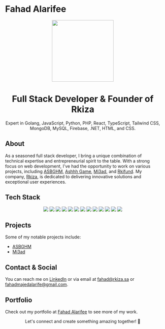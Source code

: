 # Fahad Alarifee
<div align="center">
  <img src="https://github.com/xn5y.png" width="200" />
  <h1>Full Stack Developer & Founder of Rkiza</h1>
  <p>Expert in Golang, JavaScript, Python, PHP, React, TypeScript, Tailwind CSS, MongoDB, MySQL, Firebase, .NET, HTML, and CSS.</p>
</div>

## About
As a seasoned full stack developer, I bring a unique combination of technical expertise and entrepreneurial spirit to the table. With a strong focus on web development, I've had the opportunity to work on various projects, including [ASBGHM](https://asbghm.com), [Ashhh Game](https://ashhh-game.com), [Mi3ad](https://mi3ad.com), and [Rkifund](https://rkifund.com). My company, [Rkiza](https://rkiza.sa), is dedicated to delivering innovative solutions and exceptional user experiences.

## Tech Stack
<div align="center">
  <img src="https://img.shields.io/badge/Go-00ADD8?style=for-the-badge&logo=go&logoColor=white" />
  <img src="https://img.shields.io/badge/JavaScript-F7DF1E?style=for-the-badge&logo=javascript&logoColor=black" />
  <img src="https://img.shields.io/badge/Python-3776AB?style=for-the-badge&logo=python&logoColor=white" />
  <img src="https://img.shields.io/badge/PHP-777BB4?style=for-the-badge&logo=php&logoColor=white" />
  <img src="https://img.shields.io/badge/React-61DAFB?style=for-the-badge&logo=react&logoColor=black" />
  <img src="https://img.shields.io/badge/TypeScript-3178C6?style=for-the-badge&logo=typescript&logoColor=white" />
  <img src="https://img.shields.io/badge/Tailwind%20CSS-06B6D4?style=for-the-badge&logo=tailwind-css&logoColor=white" />
  <img src="https://img.shields.io/badge/MongoDB-47A248?style=for-the-badge&logo=mongodb&logoColor=white" />
  <img src="https://img.shields.io/badge/MySQL-4479A1?style=for-the-badge&logo=mysql&logoColor=white" />
  <img src="https://img.shields.io/badge/Firebase-FFCA28?style=for-the-badge&logo=firebase&logoColor=black" />
  <img src="https://img.shields.io/badge/.NET-512BD4?style=for-the-badge&logo=dotnet&logoColor=white" />
  <img src="https://img.shields.io/badge/HTML5-E34F26?style=for-the-badge&logo=html5&logoColor=white" />
  <img src="https://img.shields.io/badge/CSS3-1572B6?style=for-the-badge&logo=css3&logoColor=white" />
</div>

## Projects
Some of my notable projects include:
* [ASBGHM](https://asbghm.com)
* [Mi3ad](https://mi3ad.com)

## Contact & Social
You can reach me on [LinkedIn](https://www.linkedin.com/in/alarife) or via email at [fahad@rkiza.sa](mailto:fahad@rkiza.sa) or [fahadmajedalarife@gmail.com](mailto:fahadmajedalarife@gmail.com).

## Portfolio
Check out my portfolio at [Fahad Alarifee](https://fahad-alarifee.com) to see more of my work.

<div align="center">
  <p>Let's connect and create something amazing together! 🚀</p>
</div>
